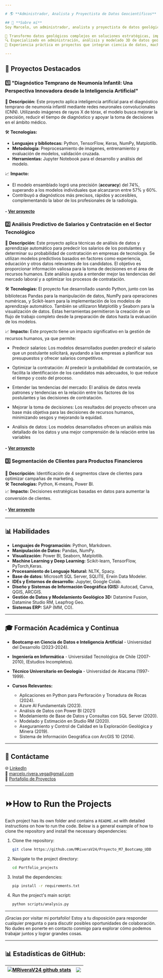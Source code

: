```yaml
---

# 🌎 **Administrador, Analista y Proyectista de Datos Geocientíficos** 

## 📘 **Sobre mí**  
Soy Marcelo, un administrador, analista y proyectista de datos geológicos con más de 10 años de experiencia en minería. Mi pasión radica en ayudar a geólogos e ingenieros a tomar decisiones estratégicas a través de la integración de tecnologías avanzadas, análisis de datos y modelado geocientífico.

🎯 Transformo datos geológicos complejos en soluciones estratégicas, impulsando decisiones basadas en datos en la industria minera.  
🔍 Especializado en administración, análisis y modelado 3D de datos geocientíficos.  
💼 Experiencia práctica en proyectos que integran ciencia de datos, machine learning y herramientas GIS para optimizar operaciones y exploración minera.

---
```


## 📂 **Proyectos Destacados**

### 1️⃣  **"Diagnóstico Temprano de Neumonía Infantil: Una Perspectiva Innovadora desde la Inteligencia Artificial"**  
📌 **Descripción:** Este proyecto aplica inteligencia artificial para el diagnóstico temprano de neumonía infantil mediante redes neuronales convolucionales (CNN). Utilizando imágenes de rayos X de tórax, el modelo busca mejorar la precisión, reducir el tiempo de diagnóstico y apoyar la toma de decisiones en el ámbito médico.    

🛠️ **Tecnologías:**  
  - **Lenguajes y bibliotecas:** Python, TensorFlow, Keras, NumPy, Matplotlib.  
  - **Metodología:** Preprocesamiento de imágenes, entrenamiento y evaluación de modelos, validación cruzada.  
  - **Herramientas:** Jupyter Notebook para el desarrollo y análisis del modelo.   

📈 **Impacto:**  
- El modelo ensamblado logró una precisión (**accuracy**) del 74%, superando a los modelos individuales que alcanzaron entre 57% y 60%.  
- Contribuyó a diagnósticos más precisos, rápidos y accesibles, complementando la labor de los profesionales de la radiología.

#### - [Ver proyecto ](https://github.com/MRiveraV24/Proyecto_01/tree/main)


### 2️⃣ **Análisis Predictivo de Salarios y Contratación en el Sector Tecnológico**  

📌 **Descripción:** Este proyecto aplica técnicas de análisis de datos y aprendizaje automático para predecir los salarios de los postulantes y determinar su probabilidad de contratación en empresas de tecnología. Se utilizan modelos predictivos basados en factores como experiencia, educación y otros datos relevantes de los candidatos. El objetivo es proporcionar información valiosa para la toma de decisiones en el área de recursos humanos. Este análisis ayuda a entender mejor las tendencias del mercado laboral y a optimizar los procesos de contratación. 

🛠️ **Tecnologías:** El proyecto fue desarrollado usando Python, junto con las bibliotecas Pandas para la manipulación de datos, NumPy para operaciones numéricas, y Scikit-learn para la implementación de los modelos de aprendizaje automático. También se utilizaron Matplotlib y Seaborn para la visualización de datos. Estas herramientas permitieron la creación de un flujo de trabajo completo desde la preparación de datos hasta la evaluación de los modelos. 

📈 **Impacto:** Este proyecto tiene un impacto significativo en la gestión de recursos humanos, ya que permite:

- Predecir salarios: Los modelos desarrollados pueden predecir el salario que un postulante solicitará, ayudando a las empresas a planificar sus presupuestos y ofrecer salarios competitivos.

- Optimizar la contratación: Al predecir la probabilidad de contratación, se facilita la identificación de los candidatos más adecuados, lo que reduce el tiempo y costo del proceso.

- Entender las tendencias del mercado: El análisis de datos revela patrones y tendencias en la relación entre los factores de los postulantes y las decisiones de contratación.

- Mejorar la toma de decisiones: Los resultados del proyecto ofrecen una base más objetiva para las decisiones de recursos humanos, minimizando sesgos y mejorando la equidad.

- Análisis de datos: Los modelos desarrollados ofrecen un análisis más detallado de los datos y una mejor comprensión de la relación entre las variables 



#### - [Ver proyecto ](https://github.com/MRiveraV24/Proyecto_02/tree/main)




### 3️⃣ **Segmentación de Clientes para Productos Financieros**  
📌 **Descripción:** Identificación de 4 segmentos clave de clientes para optimizar campañas de marketing.  
🛠️ **Tecnologías:** Python, K-means, Power BI.  
📈 **Impacto:** Decisiones estratégicas basadas en datos para aumentar la conversión de clientes.

#### - [Ver proyecto ](https://github.com/MRiveraV24/Proyecto_M7_Bootcamp_UDD/tree/main)

---

## 📊 **Habilidades** 

- **Lenguajes de Programación:** Python, Markdown.
- **Manipulación de Datos:** Pandas, NumPy.  
- **Visualización:** Power BI, Seaborn, Matplotlib.  
- **Machine Learning y Deep Learning:** Scikit-learn, TensorFlow, PyTorch,Keras.
- **Procesamiento de Lenguaje Natural:** NLTK, Spacy.
- **Base de datos:** Microsoft SQL Server, SQLITE, Erwin Data Modeler.
- **IDEs y Entornos de desarrollo:** Jupyter, Google Colab.
- **Diseño y Sistemas de Información Geográfica (GIS):** Autocad, Canva, QGIS, ARCGIS.
- **Gestión de Datos y Modelamiento Geológico 3D:** Datamine Fusion, Datamine Studio RM, Leapfrog Geo.
- **Sistemas ERP:** SAP (MM, CO).  

---

## 🎓 **Formación Académica y Continua**  
- **Bootcamp en Ciencia de Datos e Inteligencia Artificial** - Universidad del Desarrollo (2023-2024).
- **Ingeniería en Informática** - Universidad Tecnológica de Chile (2007-2010), (Estudios Incompletos).  
- **Técnico Universitario en Geología** - Universidad de Atacama (1997-1999).  
- **Cursos Relevantes:**  

  - Aplicaciones en Python para Perforación y Tronadura de Rocas (2024).
  - Azure AI Fundamentals (2023).
  - Análisis de Datos con Power BI (2021)   
  - Modelamiento de Base de Datos y Consultas con SQL Server (2020). 
  - Modelado y Estimación en Studio RM (2020).
  - Aseguramiento y Control de Calidad en la Exploración Geológica y Minera (2019).
  - Sistema de Información Geográfica con ArcGIS 10 (2014). 

---

## 💬 **Contáctame**  
🌐 [LinkedIn](https://www.linkedin.com/in/marcelo-rivera-vega/)  
📧 marcelo.rivera.vega@gmail.com  
📂 [Portafolio de Proyectos](https://github.com/MRiveraV24)  

---


# ⏩How to Run the Projects

Each project has its own folder and contains a `README.md` with detailed instructions on how to run the code. Below is a general example of how to clone the repository and install the necessary dependencies:

1. Clone the repository:
    ```sh
    git clone https://github.com/MRiveraV24/Proyecto_M7_Bootcamp_UDD
    ```

2. Navigate to the project directory:
    ```sh
    cd Portfolio_projects
    ```

3. Install the dependencies:
    ```sh
    pip install -r requirements.txt
    ```

4. Run the project's main script:
    ```sh
    python scripts/analysis.py
    ```

---

¡Gracias por visitar mi portafolio! Estoy a tu disposición para responder cualquier pregunta o para discutir posibles oportunidades de colaboración. No dudes en ponerte en contacto conmigo para explorar cómo podemos trabajar juntos y lograr grandes cosas.

---


## 📊 Estadísticas de GitHub:
| <a href="https://github.com/anuraghazra/github-readme-stats"><img align="center" src="https://github-readme-stats.vercel.app/api?username=MRiveraV24&show_icons=true&include_all_commits=true&theme=buefy&hide_border=true" alt="MRiveraV24 github stats" /></a> | <a href="https://github.com/anuraghazra/github-readme-stats"><img align="center" src="https://github-readme-stats.vercel.app/api/top-langs/?username=MRiveraV24&layout=compact&theme=buefy&hide_border=true" /></a> |
| ------------- | ------------- |
